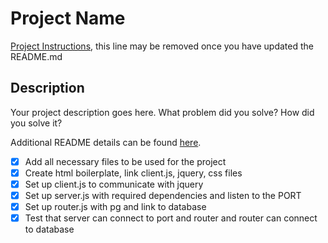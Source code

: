 # Project Name

[Project Instructions](./INSTRUCTIONS.md), this line may be removed once you have updated the README.md

## Description

Your project description goes here. What problem did you solve? How did you solve it?

Additional README details can be found [here](https://github.com/PrimeAcademy/readme-template/blob/master/README.md).


- [x] Add all necessary files to be used for the project
- [x] Create html boilerplate, link client.js, jquery, css files
- [x] Set up client.js to communicate with jquery
- [x] Set up server.js with required dependencies and listen to the PORT
- [x] Set up router.js with pg and link to database
- [x] Test that server can connect to port and router and router can connect to database